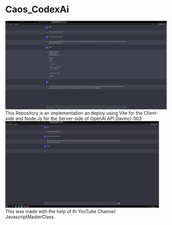 # Caos_CodexAi
![](https://github.com/Kallenhard1/Caos_CodexAi/blob/main/assets/01.png)
This Repository is an implementation an deploy using Vite for the Client-side and Node.Js for the Server-side of OpenAI API Davinci-003
![](https://github.com/Kallenhard1/Caos_CodexAi/blob/main/assets/chat.gif)
This was made with the help of th YouTube Channel: JavascriptMasterClass.
